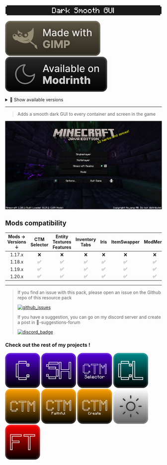 ![dark_banner](https://github.com/Aeldit/MC-Resource-Packs/blob/main/images/banner_dark_gui.png?raw=true)

[![gimp_badge_use](https://raw.githubusercontent.com/Aeldit/Aeldit/e86a5a31fb483f7821a90ccc169540c3ff58ca2e/images/gimp-cozy.svg)](https://www.gimp.org/)
[![dark_gui_cozy](https://raw.githubusercontent.com/Aeldit/Aeldit/52eb60c8c1220593ea859bcd59a5b0a2d8f2cf7a/images/dark-gui-cozy.svg)](https://modrinth.com/resourcepack/dark-smooth-gui)

<details>
<summary>🎴 Show available versions</summary>

| Supported MC Version  | Up to date |
|:---------------------:|:----------:|
|        1.17.x         |     ❌     |
|        1.18.x         |     ❌     |
|        1.19.x         |     ❌     |
|      1.20-1.20.1      |     ❌     |
|        1.20.2         |     ✅     |
|     1.20.3-1.20.4     |     ✅     |

</details>

***

> Adds a smooth dark GUI to every container and screen in the game

![example_image](../images/main_menu_dark.png)

## Mods compatibility

|   Mods → Versions ↓  | CTM Selector | Entity Textures Features | Inventory Tabs | Iris | ItemSwapper | ModMenu |
|:--------:|:------------:|:------------------------:|:--------------:|:----:|:-----------:|:-------:|
| 1.17.x |      ❌       |            ❌             |       ❌        |  ❌   |      ❌      |    ❌    |
| 1.18.x |      ✅       |            ✅             |       ✅        |  ✅   |      ✅      |    ✅    |
| 1.19.x |      ✅       |            ✅             |       ✅        |  ✅   |      ✅      |    ✅    |
| 1.20.x |      ✅       |            ✅             |       ✅        |  ✅   |      ✅      |    ✅    |

***

> If you find an issue with this pack, please open an issue on the Github repo of this resource pack
>
>[![github_issues](https://img.shields.io/github/issues/Aeldit/MC-Resource-Packs?color=red&style=for-the-badge&logo=github)](https://github.com/Aeldit/MC-Resource-Packs/issues)
>
> If you have a suggestion, you can go on my discord server and create a post in 🗽-suggestions-forum
>
> [![discord_badge](https://img.shields.io/discord/750243612473819188?color=7289da&label=DISCORD&logo=discord&logoColor=7289da&style=for-the-badge)](https://discord.gg/PcYPpqzhKS)

### Check out the rest of my projects !

[![cyan_badge](https://raw.githubusercontent.com/Aeldit/Aeldit/bef8e5f6a837ee8c3479a2550e92c0ac028200f3/images/cyan-cozy-minimal.svg)](https://modrinth.com/mod/cyan)
[![cyansethome_badge](https://raw.githubusercontent.com/Aeldit/Aeldit/fdcc5b2b359f2bcc51654d9a973674c4d8557fd4/images/cyansethome-cozy-minimal.svg)](https://modrinth.com/mod/cyansethome)
[![ctms_badge](https://raw.githubusercontent.com/Aeldit/Aeldit/d668bc7cd71d654d2331905a5ad425283dedab94/images/ctms-cozy-minimal.svg)](https://modrinth.com/mod/ctm-selector)
[![cyanlib_badge](https://raw.githubusercontent.com/Aeldit/Aeldit/bef8e5f6a837ee8c3479a2550e92c0ac028200f3/images/cyanlib-cozy-minimal.svg)](https://modrinth.com/mod/cyanlib)
[![ctm_badge](https://raw.githubusercontent.com/Aeldit/Aeldit/e2fb5f7ffe92301f627540cebca28d9aa90c641d/images/ctm-cozy-minimal.svg)](https://modrinth.com/resourcepack/ctm-of-fabric)
[![ctm_faithful_badge](https://raw.githubusercontent.com/Aeldit/Aeldit/54529d9dbb33d35184f386269c889cef818e7e79/images/ctm-faithful-cozy-minimal.svg)](https://modrinth.com/resourcepack/ctm-faithful)
[![ctm_create_badge](https://raw.githubusercontent.com/Aeldit/Aeldit/54529d9dbb33d35184f386269c889cef818e7e79/images/ctm-create-cozy-minimal.svg)](https://modrinth.com/resourcepack/ctm-create)
[![light_gui_badge](https://raw.githubusercontent.com/Aeldit/Aeldit/2f4a47b3752b28cbcd13c6d76c66a803d7fe1df5/images/light-gui-cozy-minimal.svg)](https://modrinth.com/resourcepack/light-smooth-gui)
[![floating_texts_badge](https://raw.githubusercontent.com/Aeldit/Aeldit/c4163b0470c0d710ba2cd3314cd241b5669ef175/images/floating-texts-cozy-minimal.svg)](https://modrinth.com/datapack/floating-texts)
